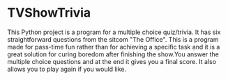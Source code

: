 # TVShowTrivia
This Python project is a program for a multiple choice quiz/trivia. It has six straightforward
questions from the sitcom "The Office". This is a program made for pass-time fun rather than for
achieving a specific task and it is a great solution for curing boredom after finishing the show.You answer
the multiple choice questions and at the end it gives you a final score. It also allows you to play again
if you would like.
